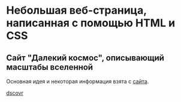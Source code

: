 # Небольшая веб-страница, написанная с помощью HTML и CSS

## Сайт "Далекий космос", описывающий масштабы вселенной 

Основная идея и некоторая информация взята с [сайта](https://zen.yandex.ru/media/id/61118a9e252a7425afc22df9/razmery-nashei-zemli-k-masshtabam-vselennoi-6117e93c74a4fa1687d0764e).

[dscovr](https://epic.gsfc.nasa.gov/)
